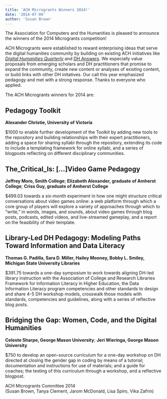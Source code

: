 ```yaml
---
title: 'ACH Microgrants Winners 2014!'
date: '2014-07-09'
author: 'Susan Brown'
---
```

The Association for Computers and the Humanities is pleased to announce the winners of the 2014 Microgrants competition!

ACH Microgrants were established to reward enterprising ideas that serve the digital humanities community by building on existing ACH initiatives like *[Digital Humanities Quarterly](http://digitalhumanities.org/dhq/)* and [DH Answers](http://digitalhumanities.org/answers). We especially value proposals from emerging scholars and DH practitioners that promise to expand the community, create new content or analyses of existing content, or build links with other DH initatives. Our call this year emphasized pedagogy and met with a strong response. Thanks to everyone who applied.

The ACH Microgrants winners for 2014 are:

## Pedagogy Toolkit

**Alexander Christie, University of Victoria**

$1000 to enable further development of the Toolkit by adding new tools to the repository and building relationships with their expert practitioners, adding a space for sharing syllabi through the repository, extending its code to include a templating framework for online syllabi, and a series of blogposts reflecting on different disciplinary communities.

## The\_Critical\_Is: \[…\]Video Game Pedagogy

**Jeffrey Moro, Smith College**; **Elizabeth Alexander, graduate of Amherst College**; **Criss Guy, graduate of Amherst College**

$499.03 towards a six-month experiment in how one might structure critical conversations about video games online: a web platform through which a core group of players will explore a variety of approaches through which to “write,” in words, images, and sounds, about video games through blog posts, podcasts, edited videos, and live-streamed gameplay, and a report on the feasibility of their template.

## Library-Led DH Pedagogy: Modeling Paths Toward Information and Data Literacy

**Thomas G. Padilla, Sara D. Miller, Hailey Mooney, Bobby L. Smiley, Michigan State University Libraries**

$391.75 towards a one-day symposium to work towards aligning DH-led library instruction with the Association of College and Research Libraries Framework for Information Literacy in Higher Education, the Data Information Literacy program competencies and other standards to design and share 4-5 DH workshop models, crosswalk those models with standards, competencies and guidelines, along with a series of reflective blog posts.

## Bridging the Gap: Women, Code, and the Digital Humanities

**Celeste Sharpe, George Mason University**; **Jeri Wieringa, George Mason University**

$750 to develop an open-source curriculum for a one-day workshop on DH directed at closing the gender gap in coding by means of a tutorial; documentation and instructions for use of materials; and a guide for coaches; the testing of this curriculum through a workshop, and a reflective blogpost.

ACH Microgrants Committee 2014  
(Susan Brown, Tanya Clement, Jarom McDonald, Lisa Spiro, Vika Zafrin)

